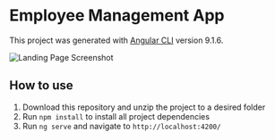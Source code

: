 # Employee Management App

This project was generated with [Angular CLI](https://github.com/angular/angular-cli) version 9.1.6.

![Landing Page Screenshot](https://github.com/NUSe0032202/emp-management-app/blob/master/assets/images/landingpage.jpg)

## How to use

1. Download this repository and unzip the project to a desired folder
2. Run `npm install` to install all project dependencies
3. Run `ng serve` and navigate to `http://localhost:4200/`



